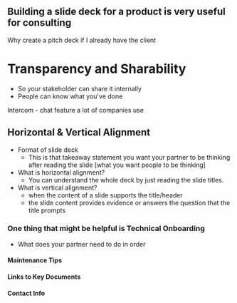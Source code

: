 ## Building a slide deck for a product is very useful for consulting
Why create a pitch deck if I already have the client
# Transparency and Sharability
- So your stakeholder can share it internally
- People can know what you've done

Intercom - chat feature a lot of companies use

## Horizontal & Vertical Alignment
- Format of slide deck
  - This is that takeaway statement you want your partner to be thinking after reading the slide [what you want people to be thinking]
- What is horizontal alignment?
  - You can understand the whole deck by just reading the slide titles.
- What is vertical alignment?
  - when the content of a slide supports the title/header
  - the slide content provides evidence or answers the question that the title prompts

### One thing that might be helpful is Technical Onboarding
- What does your partner need to do in order 
#### 
#### Maintenance Tips
#### Links to Key Documents
#### Contact Info
 
